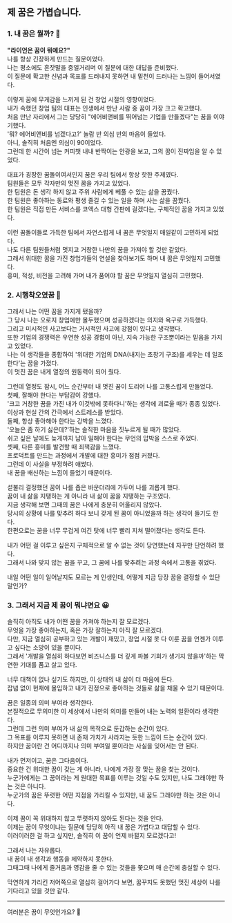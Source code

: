 ## 제 꿈은 가볍습니다.  

### 1. 내 꿈은 뭘까? 🤔
**"라이언은 꿈이 뭐예요?"**  
나를 항상 긴장하게 만드는 질문이었다.    
나는 평소에도 혼잣말을 중얼거리며 이 질문에 대한 대답을 준비했다.  
이 질문에 확고한 신념과 목표를 드러내지 못하면 내 밑천이 드러나는 느낌이 들어서였다.  
  
이렇게 꿈에 무게감을 느끼게 된 건 창업 시절의 영향이었다.  
내가 속했던 창업 팀의 대표는 인생에서 만난 사람 중 꿈이 가장 크고 확고했다.  
처음 만난 자리에서 그는 당당히 "에어비앤비를 뛰어넘는 기업을 만들겠다"는 꿈을 이야기했다.  
'뭐? 에어비앤비를 넘겠다고?' 놀람 반 의심 반의 마음이 들었다.  
아니, 솔직히 처음엔 의심이 90이었다.  
그런데 한 시간이 넘는 커피챗 내내 반짝이는 안광을 보고, 그의 꿈이 진짜임을 알 수 있었다.  

대표가 굉장한 꿈돌이여서인지 꿈은 우리 팀에서 항상 핫한 주제였다.  
팀원들은 모두 각자만의 멋진 꿈을 가지고 있었다.  
한 팀원은 돈 생각 하지 않고 주위 사람에게 베풀 수 있는 삶을 꿈꿨다.  
한 팀원은 좋아하는 동료와 평생 즐길 수 있는 일을 하며 사는 삶을 꿈꿨다.  
한 팀원은 직접 만든 서비스를 코엑스 대형 간판에 걸겠다는, 구체적인 꿈을 가지고 있었다.  

이런 꿈돌이들로 가득한 팀에서 자연스럽게 내 꿈은 무엇일지 매일같이 고민하게 되었다.   
나도 다른 팀원들처럼 멋지고 거창한 나만의 꿈을 가져야 할 것만 같았다.  
그래서 위대한 꿈을 가진 창업가들의 연설을 찾아보기도 하며 내 꿈은 무엇일지 고민했다.  
흥미, 적성, 비전을 고려해 가며 내가 품어야 할 꿈은 무엇일지 열심히 고민했다.  

### 2. 시행착오였꿈 🫠
그래서 나는 어떤 꿈을 가지게 됐을까?  
그 당시 나는 오로지 창업에만 몰두했으며 성공하겠다는 의지와 욕구로 가득했다.  
그리고 미시적인 사고보다는 거시적인 사고에 강점이 있다고 생각했다.  
또한 기업의 경쟁력은 우연한 성공 경험이 아닌, 지속 가능한 구조뿐이라는 믿음을 가지고 있었다.  
나는 이 생각들을 종합하여 '위대한 기업의 DNA(내지는 초창기 구조)를 세우는 데 일조한다'는 꿈을 가졌다.  
이 멋진 꿈은 내게 열정의 원동력이 되어 줬다.  
  
그런데 열정도 잠시, 어느 순간부터 내 멋진 꿈이 도리어 나를 고통스럽게 만들었다.  
첫째, 잘해야 한다는 부담감이 강했다.  
'크고 거창한 꿈을 가진 내가 이것밖에 못하다니'하는 생각에 괴로울 때가 종종 있었다.  
이상과 현실 간의 간극에서 스트레스를 받았다.  
둘째, 항상 좋아해야 한다는 강박을 느꼈다.   
'오늘은 좀 하기 싫은데?'하는 솔직한 마음을 짓누르게 될 때가 많았다.  
쉬고 싶은 날에도 늦게까지 남아 일해야 한다는 무언의 압박을 스스로 주었다.  
셋째, 다른 흥미를 발견할 때 죄책감을 느꼈다.   
프로덕트를 만드는 과정에서 개발에 대한 흥미가 점점 커졌다.  
그런데 이 사실을 부정하려 애썼다.  
내 꿈을 배신하는 느낌이 들었기 때문이다.  
  
섣불리 결정했던 꿈이 나를 좁은 바운더리에 가두어 나를 괴롭게 했다.  
꿈이 내 삶을 지탱하는 게 아니라 내 삶이 꿈을 지탱하는 구조였다.   
지금 생각해 보면 그때의 꿈은 나에게 충분히 어울리지 않았다.  
당시의 상황에 나를 맞추려 하다 보니 갖게 된 꿈이 아니었을까 하는 생각이 들기도 한다.  
한편으로는 꿈을 너무 무겁게 여긴 탓에 너무 빨리 지쳐 떨어졌다는 생각도 든다.  

내가 어떤 걸 이루고 싶은지 구체적으로 알 수 없는 것이 당연했는데 자꾸만 단언하려 했다.  
그래서 나와 맞지 않는 꿈을 꾸고, 그 꿈에 나를 맞추려는 과정 속에서 고통을 겪었다.    

내일 어떤 일이 일어날지도 모르는 게 인생인데, 어떻게 지금 당장 꿈을 결정할 수 있단 말인가?  
  
### 3. 그래서 지금 제 꿈이 뭐냐면요 😀
솔직히 아직도 내가 어떤 꿈을 가져야 하는지 잘 모르겠다.  
무엇을 가장 좋아하는지, 혹은 가장 잘하는지 아직 잘 모르겠다.  
다만, 지금 열심히 공부하고 있는 개발이 재밌고, 창업 시절 못 다 이룬 꿈을 언젠가 이루고 싶다는 소망이 있을 뿐이다.  
그래서 '개발을 열심히 하다보면 비즈니스를 더 깊게 파볼 기회가 생기지 않을까'하는 막연한 기대를 품고 살고 있다.  

너무 대책이 없나 싶기도 하지만, 이 상태의 내 삶이 더 마음에 든다.  
잡념 없이 현재에 몰입하고 내가 진정으로 좋아하는 것들로 삶을 채울 수 있기 때문이다.  

꿈은 일종의 의미 부여라 생각한다.  
본질적으로 무의미한 이 세상에서 나만의 의미를 만들어 내는 노력의 일환이라 생각한다.  
그런데 그런 의미 부여가 내 삶의 목적으로 둔갑하는 순간이 있다.  
그 목표를 이루지 못하면 내 존재 가치가 사라지는 듯한 느낌이 드는 순간이 있다.  
하지만 꿈이란 건 어디까지나 의미 부여일 뿐이라는 사실을 잊어서는 안 된다.  

내가 먼저이고, 꿈은 그다음이다.  
중요한 건 위대한 꿈이 갖는 게 아니라, 나에게 가장 잘 맞는 꿈을 찾는 것이다.  
누군가에게는 그 꿈이라는 게 원대한 목표를 이루는 것일 수도 있지만, 나도 그래야만 하는 것은 아니다.  
누군가의 꿈은 뚜렷한 어떤 지점을 가리킬 수 있지만, 내 꿈도 그래야만 하는 것은 아니다.  

이제 꿈이 꼭 위대하지 않고 뚜렷하지 않아도 된다는 것을 안다.  
이제는 꿈이 무엇이냐는 질문에 당당히 아직 내 꿈은 가볍다고 대답할 수 있다.  
이러이러한 걸 하고 싶지만, 솔직히 이 꿈이 언제 바뀔지 모르겠다고!  

그래서 나는 자유롭다.  
내 꿈이 내 생각과 행동을 제약하지 못한다.  
그때그때 나에게 즐거움과 영감을 줄 수 있는 것들을 쫓으며 매 순간에 충실할 수 있다.  

막연하게 가리킨 저어쪽으로 열심히 걸어가다 보면, 꿈꾸지도 못했던 멋진 세상이 나를 기다리고 있을 것만 같다.  

-----

여러분은 꿈이 무엇인가요? 🙂
